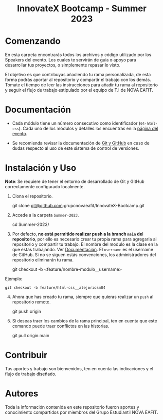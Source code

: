 <h1 align="center">InnovateX Bootcamp - Summer 2023</h1>

# Comenzando

En esta carpeta encontrarás todos los archivos y código utilizado por los Speakers del evento. Los cuales te servirán de guía o apoyo para desarrollar tus proyectos, o simplemente repasar lo visto.

El objetivo es que contribuyas añadiendo tu rama personalizada, de esta forma podrás aportar al repositorio y compartir el trabajo con los demás. Tómate el tiempo de leer las instrucciones para añadir tu rama al repositorio y seguir el flujo de trabajo estipulado por el equipo de T.I de NOVA EAFIT.

# Documentación

- Cada módulo tiene un número consecutivo como identificador (`04-html-css`). Cada uno de los módulos y detalles los encuentras en la [página del evento](https://novaeafit.notion.site/InnovateX-Summer-2023-8062a1e949b7416791cc50674aa06917).

- Se recomienda revisar la documentación de [Git y GitHub](https://alejoriosm04.notion.site/Git-GitHub-3a0ac1c7aa1d4cddaae89e639eba60c2?pvs=4) en caso de dudas respecto al uso de este sistema de control de versiones.

# Instalación y Uso

**Note**: Se requiere de tener el entorno de desarrollado de Git y GitHub correctamente configurado localmente.

1. Clona el repositorio.

    git clone git@github.com:gruponovaeafit/InnovateX-Bootcamp.git

2. Accede a la carpeta `Summer-2023`.

    cd Summer-2023/

3. Por defecto, **no está permitido realizar push a la branch `main` del repositorio**, por ello es necesario crear tu propia rama para agregarla al repositorio y compartir tu trabajo. El nombre del modulo es la clase en la que estas trabajando. Ver [Documentación](#documentación). El `username` es el username de GitHub. Si no se siguen estás convenciones, los administradores del repositorio eliminarán tu rama.

    git checkout -b <feature/nombre-modulo__username>

Ejemplo:

    git checkout -b feature/html-css__alejoriosm04

4. Ahora que has creado tu rama, siempre que quieras realizar un `push` al repositorio remoto.

    git push origin <nombre-rama-creada>

5. Si deseas traer los cambios de la rama principal, ten en cuenta que este comando puede traer conflictos en las historias.

    git pull origin main


# Contribuir

Tus aportes y trabajo son bienvenidos, ten en cuenta las indicaciones y el flujo de trabajo diseñado.

# Autores

Toda la información contenida en este repositorio fueron aportes y conocimiento compartidos por miembros del Grupo Estudiantil NOVA EAFIT.
